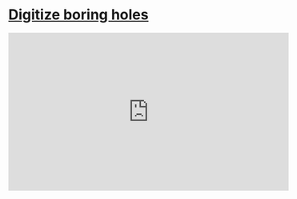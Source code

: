 # [Digitize boring holes](/wilcom-docs/Summary/summary_-_edit/Digitize_boring_holes)

<iframe src="https://www.youtube.com/embed/ln4-d1xSchs" frameborder="0" 
      allow="accelerometer; autoplay; clipboard-write; encrypted-media; gyroscope; picture-in-picture" 
      allowfullscreen="" style="width: 560px; height: 315px;">
</iframe>
